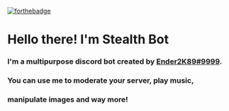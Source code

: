 [![forthebadge](https://forthebadge.com/images/badges/made-with-python.svg)](https://forthebadge.com)

# Hello there! I'm Stealth Bot
### I'm a multipurpose discord bot created by [Ender2K89#9999](https://github.com/Ender2K89).
### You can use me to moderate your server, play music,
### manipulate images and way more!
